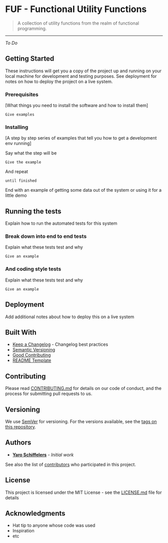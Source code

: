 # FUF - Functional Utility Functions

> A collection of utility functions from the realm of functional programming. 

-----

*To Do* 

## Getting Started

These instructions will get you a copy of the project up and running on your local machine for development and testing purposes. See deployment for notes on how to deploy the project on a live system.

### Prerequisites

[What things you need to install the software and how to install them]

```
Give examples
```

### Installing

[A step by step series of examples that tell you how to get a development env running]

Say what the step will be

```
Give the example
```

And repeat

```
until finished
```

End with an example of getting some data out of the system or using it for a little demo

## Running the tests

Explain how to run the automated tests for this system

### Break down into end to end tests

Explain what these tests test and why

```
Give an example
```

### And coding style tests

Explain what these tests test and why

```
Give an example
```

## Deployment

Add additional notes about how to deploy this on a live system

## Built With

* [Keep a Changelog](http://keepachangelog.com/en/1.0.0/) - Changelog best practices 
* [Semantic Versioning](http://semver.org/spec/v2.0.0.html)
* [Good Contributing](https://gist.github.com/PurpleBooth/b24679402957c63ec426)
* [README Template](https://gist.github.com/PurpleBooth/109311bb0361f32d87a2)

## Contributing

Please read [CONTRIBUTING.md](CONTRIBUTING.md) for details on our code of conduct, and the process for submitting pull requests to us.

## Versioning

We use [SemVer](http://semver.org/) for versioning. For the versions available, see the [tags on this repository](https://github.com/yaroschiffelers/Git-boilerplate/tags). 

## Authors

* [**Yaro Schiffelers**](https://github.com/yaroschiffelers) - *Initial work* 

See also the list of [contributors](https://github.com/yaroschiffelers/Git-boilerplate/contributors) who participated in this project.

## License

This project is licensed under the MIT License - see the [LICENSE.md](LICENSE.md) file for details

## Acknowledgments

* Hat tip to anyone whose code was used
* Inspiration
* etc